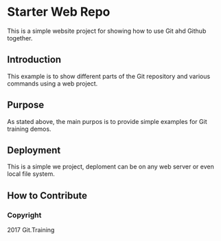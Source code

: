 # Starter Web Repo

This is a simple website project for showing how to use Git ahd Github together.

## Introduction

This example is to show different parts of the Git repository and various commands using a web project.

## Purpose

As stated above, the main purpos is to provide simple examples for Git training demos.

## Deployment

This is a simple we project, deploment can be on any web server or even local file system.

## How to Contribute

### Copyright
2017 Git.Training